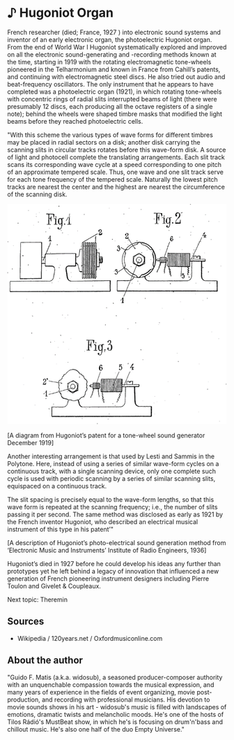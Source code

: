 # ♪ Hugoniot Organ

French researcher (died; France, 1927 ) into electronic sound systems and inventor of an early electronic organ, the photoelectric Hugoniot organ. From the end of World War I Hugoniot systematically explored and improved on all the electronic sound-generating and -recording methods known at the time, starting in 1919 with the rotating electromagnetic tone-wheels pioneered in the Telharmonium and known in France from Cahill’s patents, and continuing with electromagnetic steel discs. He also tried out audio and beat-frequency oscillators. The only instrument that he appears to have completed was a photoelectric organ (1921), in which rotating tone-wheels with concentric rings of radial slits interrupted beams of light (there were presumably 12 discs, each producing all the octave registers of a single note); behind the wheels were shaped timbre masks that modified the light beams before they reached photoelectric cells.

"With this scheme the various types of wave forms for different timbres may be placed in radial sectors on a disk; another disk carrying the scanning slits in circular tracks rotates before this wave-form disk. A source of light and photocell complete the translating arrangements. Each slit track scans its corresponding wave cycle at a speed corresponding to one pitch of an
approximate tempered scale. Thus, one wave and one slit track serve for each tone frequency of the tempered scale. Naturally the lowest pitch tracks are nearest the center and the highest are nearest the circumference of the scanning disk.

![Hugoniot Organ](_static/images/hugoniot_organ/hugoniot_organ.png)

[A diagram from Hugoniot’s patent for a tone-wheel sound generator December 1919]

Another interesting arrangement is that used by Lesti and Sammis in the Polytone. Here, instead of using a series of similar wave-form cycles on a continuous track, with a single scanning device, only one complete such cycle is used with periodic scanning by a series of
similar scanning slits, equispaced on a continuous track.

The slit spacing is precisely equal to the wave-form lengths,
so that this wave form is repeated at the scanning frequency; i.e., the number of slits passing it per second. The same method was disclosed as early as 1921 by the French inventor Hugoniot, who described an electrical musical instrument of this type in his patent’"

[A description of Hugoniot’s photo-electrical sound generation method from ‘Electronic Music and Instruments’ Institute of Radio Engineers, 1936]

Hugoniot’s died in 1927 before he could develop his ideas any further than prototypes yet he left behind a legacy of innovation that influenced a new generation of French pioneering instrument designers including Pierre Toulon and Givelet & Coupleaux.

Next topic: Theremin

## Sources

- Wikipedia / 120years.net / Oxfordmusiconline.com

## About the author

"Guido F. Matis (a.k.a. widosub), a seasoned producer-composer authority with an unquenchable compassion towards the musical expression, and many years of experience in the fields of event organizing, movie post-production, and recording with professional musicians. His devotion to movie sounds shows in his art - widosub's music is filled with landscapes of emotions, dramatic twists and melancholic moods. He's one of the hosts of Tilos Rádió's MustBeat show, in which he's is focusing on drum'n'bass and chillout music. He's also one half of the duo Empty Universe."
